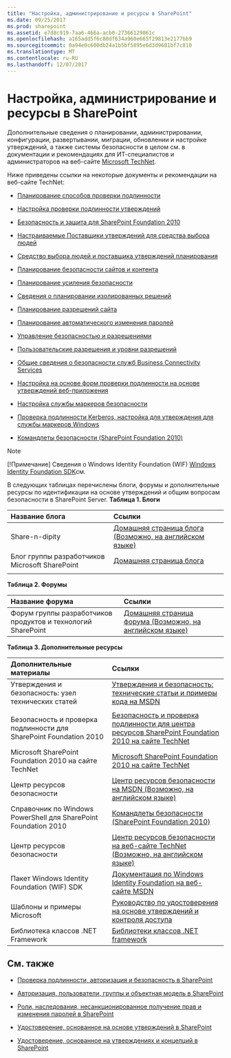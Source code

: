 ```yaml
---
title: "Настройка, администрирование и ресурсы в SharePoint"
ms.date: 09/25/2017
ms.prod: sharepoint
ms.assetid: e7d8c919-7aa6-466a-acb0-27366129061c
ms.openlocfilehash: a165add5f6c80df634a960e665f29813e2177bb9
ms.sourcegitcommit: 0a94e0c600db24a1b5bf5895e6d3d9681bf7c810
ms.translationtype: MT
ms.contentlocale: ru-RU
ms.lasthandoff: 12/07/2017
---
```

# <a name="configuration-administration-and-resources-in-sharepoint"></a>Настройка, администрирование и ресурсы в SharePoint

Дополнительные сведения о планировании, администрировании, конфигурации, развертывании, миграции, обновлении и настройке утверждений, а также системы безопасности в целом см. в документации и рекомендациях для ИТ-специалистов и администраторов на веб-сайте  [Microsoft TechNet](http://technet.microsoft.com/en-us/sharepoint/ee263910.aspx).
  
    
    

Ниже приведены ссылки на некоторые документы и рекомендации на веб-сайте TechNet:
-  [Планирование способов проверки подлинности](http://technet.microsoft.com/en-us/library/cc288475.aspx)
    
  
-  [Настройка проверки подлинности утверждений](http://technet.microsoft.com/en-us/library/ee806886.aspx)
    
  
-  [Безопасность и защита для SharePoint Foundation 2010](http://technet.microsoft.com/en-us/library/cc287860.aspx)
    
  
-  [Настраиваемые Поставщики утверждений для средства выбора людей](http://technet.microsoft.com/en-us/library/gg602065.aspx)
    
  
-  [Средство выбора людей и поставщика утверждений планирования](http://technet.microsoft.com/en-us/library/gg602063.aspx)
    
  
-  [Планирование безопасности сайтов и контента](http://technet.microsoft.com/en-us/library/cc288189.aspx)
    
  
-  [Планирование усиления безопасности](http://technet.microsoft.com/en-us/library/cc288143.aspx)
    
  
-  [Сведения о планировании изолированных решений](http://technet.microsoft.com/en-us/library/ff603638.aspx)
    
  
-  [Планирование разрешений сайта](http://technet.microsoft.com/en-us/library/cc287752.aspx)
    
  
-  [Планирование автоматического изменения паролей](http://technet.microsoft.com/en-us/library/ee428296.aspx)
    
  
-  [Управление безопасностью и разрешениями](http://technet.microsoft.com/en-us/library/cc288468.aspx)
    
  
-  [Пользовательские разрешения и уровни разрешений](http://technet.microsoft.com/en-us/library/cc288074.aspx)
    
  
-  [Общие сведения о безопасности служб Business Connectivity Services](http://technet.microsoft.com/en-us/library/ee661734.aspx)
    
  
-  [Настройка на основе форм проверки подлинности на основе утверждений веб-приложения](http://technet.microsoft.com/en-us/library/ee806890.aspx)
    
  
-  [Настройка службы маркеров безопасности](http://technet.microsoft.com/en-us/library/ee806864.aspx)
    
  
-  [Проверка подлинности Kerberos, настройка для утверждения для службы маркеров Windows](http://technet.microsoft.com/en-us/library/ee806887.aspx)
    
  
-  [Командлеты безопасности (SharePoint Foundation 2010) ](http://technet.microsoft.com/en-us/library/ee890118.aspx)
    
  

> [!NOTE]
> [!Примечание] Сведения о Windows Identity Foundation (WIF) [Windows Identity Foundation SDK](http://www.microsoft.com/downloads/en/details.aspx?FamilyID=C148B2DF-C7AF-46BB-9162-2C9422208504&amp;amp;displaylang=en)см. 
  
    
    

В следующих таблицах перечислены блоги, форумы и дополнительные ресурсы по идентификации на основе утверждений и общим вопросам безопасности в SharePoint Server. **Таблица 1. Блоги**


|**Название блога**|**Ссылки**|
|:-----|:-----|
|Share-n-dipity  <br/> | [Домашняя страница блога (Возможно, на английском языке)](http://blogs.technet.com/speschka/) <br/> |
|Блог группы разработчиков Microsoft SharePoint  <br/> | [Домашняя страница блога](http://blogs.msdn.com/b/sharepointdev/) <br/> |
|||
   

**Таблица 2. Форумы**


|**Название форума**|**Ссылки**|
|:-----|:-----|
|Форум группы разработчиков продуктов и технологий SharePoint  <br/> | [Домашняя страница форума (Возможно, на английском языке)](http://social.msdn.microsoft.com/Forums/en-US/category/sharepoint) <br/> |
   

**Таблица 3. Дополнительные ресурсы**


|**Дополнительные материалы**|**Ссылки**|
|:-----|:-----|
|Утверждения и безопасность: узел технических статей  <br/> | [Утверждения и безопасность: технические статьи и примеры кода на MSDN](http://msdn.microsoft.com/en-us/library/gg430136.aspx) <br/> |
|||
|Безопасность и проверка подлинности для SharePoint Foundation 2010  <br/> | [Безопасность и проверка подлинности для центра ресурсов SharePoint Foundation 2010 на сайте TechNet](http://technet.microsoft.com/en-us/sharepoint/ff601873.aspx) <br/> |
|Microsoft SharePoint Foundation 2010 на сайте TechNet  <br/> | [Microsoft SharePoint Foundation 2010 на сайте TechNet](http://technet.microsoft.com/en-us/sharepoint/ee263910.aspx) <br/> |
|Центр ресурсов безопасности  <br/> | [Центр ресурсов безопасности на MSDN (Возможно, на английском языке)](http://msdn.microsoft.com/en-us/sharepoint/ff660758.aspx) <br/> |
|Справочник по Windows PowerShell для SharePoint Foundation 2010  <br/> | [Командлеты безопасности (SharePoint Foundation 2010) ](http://technet.microsoft.com/en-us/library/ee890118.aspx) <br/> |
|Центр ресурсов безопасности  <br/> | [Центр ресурсов безопасности на веб-сайте TechNet (Возможно, на английском языке)](http://technet.microsoft.com/en-us/office/sharepointserver/cc979168.aspx) <br/> |
|Пакет Windows Identity Foundation (WIF) SDK  <br/> | [Документация по Windows Identity Foundation на веб-сайте MSDN](http://msdn.microsoft.com/en-us/library/ee748484.aspx) <br/> |
|Шаблоны и примеры Microsoft  <br/> | [Руководство по удостоверения на основе утверждений и контроля доступа](http://msdn.microsoft.com/en-us/library/ff423674.aspx) <br/> |
|Библиотека классов .NET Framework  <br/> | [Библиотеки классов .NET framework](http://msdn.microsoft.com/en-us/library/ms229335.aspx) <br/> |
   

## <a name="see-also"></a>См. также
<a name="bk_addresources"> </a>


-  [Проверка подлинности, авторизация и безопасность в SharePoint](authentication-authorization-and-security-in-sharepoint.md)
    
  
-  [Авторизация, пользователи, группы и объектная модель в SharePoint](authorization-users-groups-and-the-object-model-in-sharepoint.md)
    
  
-  [Роли, наследования, несанкционированное получение прав и изменения паролей в SharePoint](role-inheritance-elevation-of-privilege-and-password-changes-in-sharepoint.md)
    
  
-  [Удостоверение, основанное на основе утверждений в SharePoint](claims-based-identity-in-sharepoint.md)
    
  
-  [Удостоверение, основанное на утверждениях и концепций в SharePoint](claims-based-identity-and-concepts-in-sharepoint.md)
    
  

